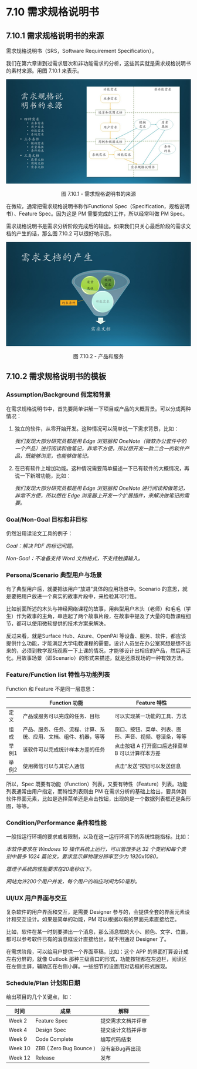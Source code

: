 # 7.10 需求规格说明书

## 7.10.1 需求规格说明书的来源

需求规格说明书（SRS，Software Requirement Specification）。

我们在第六章讲到过需求层次和非功能需求的分析，这些其实就是需求规格说明书的素材来源。用图 7.10.1 来表示。

<div align="center">
<img src="Images/Slide33.JPG"/>

图 7.10.1 - 需求规格说明书的来源
</div>

在微软，通常把需求规格说明书称作Functional Spec（Specification，规格说明书）、Feature Spec。因为这是 PM 需要完成的工作，所以经常叫做 PM Spec。

需求规格说明书是需求分析阶段完成后的输出。如果我们只关心最后阶段的需求文档的产生的话，那么图 7.10.2 可以很好地示意。

<div align="center">
<img src="Images/Slide34.JPG"/>

图 7.10.2 - 产品和服务
</div>

## 7.10.2 需求规格说明书的模板

### Assumption/Background 假定和背景

在需求规格说明书中，首先要简单讲解一下项目或产品的大概背景。可以分成两种情况：

1. 独立的软件，从零开始开发。这种情况可以简单说一下需求背景，比如：
   
   *我们发现大部分研究员都是用 Edge 浏览器和 OneNote（微软办公套件中的一个产品）进行阅读和做笔记，非常不方便，所以想开发一款二合一的软件产品，既能够浏览，也能够做笔记。*

2. 在已有软件上增加功能。这种情况需要简单描述一下已有软件的大概情况，再说一下新增功能，比如：

   *我们发现大部分研究员都是用 Edge 浏览器和 OneNote 进行阅读和做笔记，非常不方便，所以想在 Edge 浏览器上开发一个扩展插件，来解决做笔记的需要。*

### Goal/Non-Goal 目标和非目标

仍然沿用读论文工具的例子：

*Goal：解决 PDF 的标记问题。*

*Non-Goal：不准备支持 Word 文档格式，不支持触摸输入。*

### Persona/Scenario 典型用户与场景

有了典型用户后，就要把该用户“放进”具体的应用场景中。Scenario 的意思，就是要把用户放进一个真实的故事片段中，来检验其可行性。

比如前面所述的木头与神经网络课程的故事，用典型用户木头（老师）和毛毛（学生）作为故事的主角，串连起了两个故事片段，在故事中提及了大量的电教课程细节，都可以使用微软提供的技术方案来解决。

反过来看，就是Surface Hub、Azure、OpenPAI 等设备、服务、软件，都应该提供什么功能，才能满足大学电教课程的需要。设计人员坐在办公室冥想是想不出来的，必须到教学现场观察一下上课的情况，才能够设计出相应的产品，然后再泛化。用故事场景（即Scenario）的形式来描述，就是还原现场的一种有效方法。

### Feature/Function list 特性与功能列表

Function 和 Feature 不是同一层意思：

||Function 功能|Feature 特性|
|--|--|--|
|定义|产品或服务可以完成的任务、目标|可以实现某一功能的工具、方法|
|组成|产品、服务、任务、流程、计算、系统、应用、文档、组件、机器，等等|窗口、按钮、菜单、列表、图形、声音、视频、卷滚条，等等|
|举例1|该软件可以完成统计样本方差的任务|点击按钮 A 打开窗口后选择菜单 B 可以计算样本方差|
|举例2|使用微信可以与其它人通信|点击“发送”按钮可以发送信息|

所以，Spec 既要有功能（Function）列表，又要有特性（Feature）列表。功能列表通常由用户指定，而特性列表则由 PM 在需求分析的基础上给出，要具体到软件界面元素，比如是选择菜单还是点击按钮，出现的是一个数据列表框还是条形图，等等。

### Condition/Performance 条件和性能

一般指运行环境的要求或者限制，以及在这一运行环境下的系统性能指标。比如：

*本软件要求在 Windows 10 操作系统上运行，可以管理多达 32 个类别和每个类别中最多 1024 篇论文。要求显示屏物理分辨率至少为 1920x1080。*

*推理子系统的性能要求在20毫秒以下。*

*网站允许200个用户并发，每个用户的响应时间为50毫秒。*

### UI/UX 用户界面与交互

复杂软件的用户界面和交互，是需要 Designer 参与的，会提供全套的界面元素设计和交互设计。如果是简单的功能，PM 可以根据以有的界面元素直接给定。

比如，软件在某一时刻要弹出一个消息，那么消息框的大小、颜色、文字、位置，都可以参考软件已有的消息框设计直接给出，就不用通过 Designer 了。

在需求阶段，可以给用户提供一个界面草稿，比如：这个 APP 的界面打算设计成左右分屏的，就像 Outlook 那种三级窗口的形式，功能按钮都在左边栏，阅读区在左侧主屏，辅助区在右侧小屏。一些细节的设置用对话框的形式展现。

### Schedule/Plan 计划和日期

给出项目的几个关键点，如：

|时间|成果|解释|
|--|--|--|
|Week 2|Feature Spec|提交需求文档并评审|
|Week 4|Design Spec|提交设计文档并评审|
|Week 9|Code Complete|编写代码结束|
|Week 10|ZBB ( Zero Bug Bounce )|没有新Bug再出现|
|Week 12|Release|发布|
